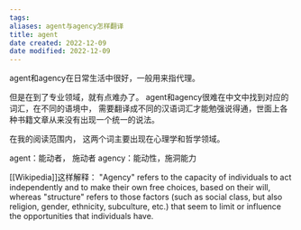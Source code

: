 ```yaml
---
tags: 
aliases: agent与agency怎样翻译
title: agent
date created: 2022-12-09
date modified: 2022-12-09
---
```

agent和agency在日常生活中很好，一般用来指代理。 

但是在到了专业领域，就有点难办了。 
agent和agency很难在中文中找到对应的词汇，在不同的语境中， 需要翻译成不同的汉语词汇才能勉强说得通，世面上各种书籍文章从来没有出现一个统一的说法。

在我的阅读范围内， 这两个词主要出现在心理学和哲学领域。 

agent：能动者， 施动者
agency：能动性，施洞能力


[[Wikipedia]]这样解释：
"Agency" refers to the capacity of individuals to act independently and to make their own free choices, based on their will, whereas "structure" refers to those factors (such as social class, but also religion, gender, ethnicity, subculture, etc.) that seem to limit or influence the opportunities that individuals have.

